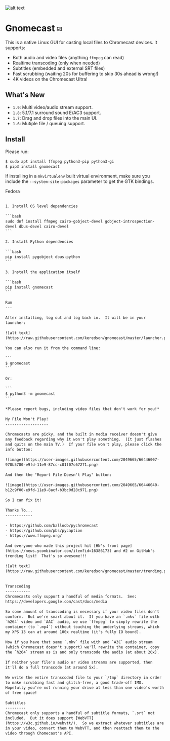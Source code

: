![alt text](https://raw.githubusercontent.com/keredson/gnomecast/master/screenshot.png)

Gnomecast ![logo](https://github.com/keredson/gnomecast/raw/master/icons/gnomecast_16.png)
=========

This is a native Linux GUI for casting local files to Chromecast devices.  It supports:

- Both audio and video files (anything `ffmpeg` can read)
- Realtime transcoding (only when needed)
- Subtitles (embedded and external SRT files)
- Fast scrubbing (waiting 20s for buffering to skip 30s ahead is wrong!)
- 4K videos on the Chromecast Ultra!

What's New
----------

* `1.9`: Multi video/audio stream support.
* `1.8`: 5.1/7.1 surround sound E/AC3 support.
* `1.7`: Drag and drop files into the main UI.
* `1.6`: Mutiple file / queuing support.

Install
-------

Please run:

```
$ sudo apt install ffmpeg python3-pip python3-gi
$ pip3 install gnomecast
```

If installing in a `mkvirtualenv` built virtual environment, make sure you include the `--system-site-packages` parameter to get the GTK bindings.

Fedora
~~~~~~

1. Install OS level dependencies

```bash
sudo dnf install ffmpeg cairo-gobject-devel gobject-introspection-devel dbus-devel cairo-devel
```

2. Install Python dependencies

```bash
pip install pygobject dbus-python
```

3. Install the application itself

```bash
pip install gnomecast
```

Run
---

After installing, log out and log back in.  It will be in your launcher:

![alt text](https://raw.githubusercontent.com/keredson/gnomecast/master/launcher.png)

You can also run it from the command line:

```
$ gnomecast
```

Or:

```
$ python3 -m gnomecast
```

*Please report bugs, including video files that don't work for you!*

My File Won't Play!
-------------------

Chromecasts are picky, and the built in media receiver doesn't give any feedback regarding why it won't play something.  (It just flashes and quits on the main TV.)  If your file won't play, please click the info button:

![image](https://user-images.githubusercontent.com/2049665/66446007-978b5780-e9fd-11e9-87cc-c01f07c67271.png)

And then the "Report File Doesn't Play" button:

![image](https://user-images.githubusercontent.com/2049665/66446040-b12c9f00-e9fd-11e9-8acf-b3bc0d28c971.png)

So I can fix it!

Thanks To...
------------

- https://github.com/balloob/pychromecast
- https://github.com/pbs/pycaption
- https://www.ffmpeg.org/

And everyone who made this project hit [HN's front page](https://news.ycombinator.com/item?id=16386173) and #2 on GitHub's trending list!  That's so awesome!!!

![alt text](https://raw.githubusercontent.com/keredson/gnomecast/master/trending.png)


Transcoding
-----------
Chromecasts only support a handful of media formats.  See: https://developers.google.com/cast/docs/media

So some amount of transcoding is necessary if your video files don't conform.  But we're smart about it.  If you have an `.mkv` file with `h264` video and `AAC` audio, we use `ffmpeg` to simply rewrite the container (to `.mp4`) without touching the underlying streams, which my XPS 13 can at around 100x realtime (it's fully IO bound).

Now if you have that same `.mkv` file with and `A3C` audio stream (which Chromecast doesn't support) we'll rewrite the container, copy the `h264` stream as is and only transcode the audio (at about 20x).

If neither your file's audio or video streams are supported, then it'll do a full transcode (at around 5x).

We write the entire transcoded file to your `/tmp` directory in order to make scrubbing fast and glitch-free, a good trade-off IMO.  Hopefully you're not running your drive at less than one video's worth of free space!

Subtitles
---------
Chromecast only supports a handful of subtitle formats, `.srt` not included.  But it does support [WebVTT](https://w3c.github.io/webvtt/).  So we extract whatever subtitles are in your video, convert them to WebVTT, and then reattach them to the video through Chomecast's API.
